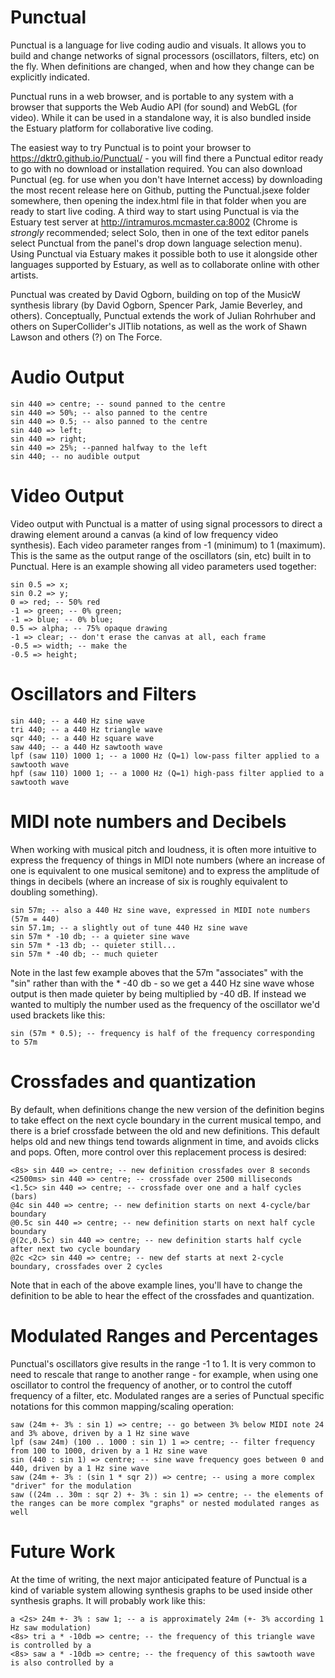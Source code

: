 # Punctual

Punctual is a language for live coding audio and visuals. It allows you to build
and change networks of signal processors (oscillators, filters, etc) on the fly.
When definitions are changed, when and how they change can be explicitly indicated.

Punctual runs in a web browser, and is portable to any system with a browser that
supports the Web Audio API (for sound) and WebGL (for video). While it can be used in a standalone way, it is also bundled inside the Estuary platform for collaborative live coding.

The easiest way to try Punctual is to point your browser to https://dktr0.github.io/Punctual/ - you will find there a Punctual editor ready to go with no download or installation required. You can also download Punctual (eg. for use when you don't have Internet access) by downloading the most recent release here on Github, putting the Punctual.jsexe folder somewhere, then opening the index.html file in that folder when you are ready to start live coding. A third way to start using Punctual is via the Estuary test server at http://intramuros.mcmaster.ca:8002 (Chrome is *strongly* recommended; select Solo, then in one of the text editor panels select Punctual from the panel's drop down language selection menu). Using Punctual via Estuary makes it possible both to use it alongside other languages supported by Estuary, as well as to collaborate online with other artists.

Punctual was created by David Ogborn, building on top of the MusicW synthesis
library (by David Ogborn, Spencer Park, Jamie Beverley, and others). Conceptually,
Punctual extends the work of Julian Rohrhuber and others on SuperCollider's JITlib notations, as well as the work of Shawn Lawson and others (?) on The Force.

# Audio Output

```
sin 440 => centre; -- sound panned to the centre
sin 440 => 50%; -- also panned to the centre
sin 440 => 0.5; -- also panned to the centre
sin 440 => left;
sin 440 => right;
sin 440 => 25%; --panned halfway to the left
sin 440; -- no audible output
```

# Video Output

Video output with Punctual is a matter of using signal processors to direct a
drawing element around a canvas (a kind of low frequency video synthesis). Each
video parameter ranges from -1 (minimum) to 1 (maximum). This is the same as
the output range of the oscillators (sin, etc) built in to Punctual. Here is an
example showing all video parameters used together:

```
sin 0.5 => x;
sin 0.2 => y;
0 => red; -- 50% red
-1 => green; -- 0% green;
-1 => blue; -- 0% blue;
0.5 => alpha; -- 75% opaque drawing
-1 => clear; -- don't erase the canvas at all, each frame
-0.5 => width; -- make the
-0.5 => height;
```

# Oscillators and Filters

```
sin 440; -- a 440 Hz sine wave
tri 440; -- a 440 Hz triangle wave
sqr 440; -- a 440 Hz square wave
saw 440; -- a 440 Hz sawtooth wave
lpf (saw 110) 1000 1; -- a 1000 Hz (Q=1) low-pass filter applied to a sawtooth wave
hpf (saw 110) 1000 1; -- a 1000 Hz (Q=1) high-pass filter applied to a sawtooth wave
```

# MIDI note numbers and Decibels

When working with musical pitch and loudness, it is often more intuitive to express
the frequency of things in MIDI note numbers (where an increase of one is equivalent
  to one musical semitone) and to express the amplitude of things in decibels (where
    an increase of six is roughly equivalent to doubling something).

```
sin 57m; -- also a 440 Hz sine wave, expressed in MIDI note numbers (57m = 440)
sin 57.1m; -- a slightly out of tune 440 Hz sine wave
sin 57m * -10 db; -- a quieter sine wave
sin 57m * -13 db; -- quieter still...
sin 57m * -40 db; -- much quieter
```

Note in the last few example aboves that the 57m "associates" with the "sin" rather
than with the * -40 db - so we get a 440 Hz sine wave whose output is then made quieter
by being multiplied by -40 dB. If instead we wanted to multiply the number used as the
frequency of the oscillator we'd used brackets like this:

```
sin (57m * 0.5); -- frequency is half of the frequency corresponding to 57m
```

# Crossfades and quantization

By default, when definitions change the new version of the definition begins to take
effect on the next cycle boundary in the current musical tempo, and there is a brief
crossfade between the old and new definitions. This default helps old and new things
tend towards alignment in time, and avoids clicks and pops. Often, more control over
this replacement process is desired:

```
<8s> sin 440 => centre; -- new definition crossfades over 8 seconds
<2500ms> sin 440 => centre; -- crossfade over 2500 milliseconds
<1.5c> sin 440 => centre; -- crossfade over one and a half cycles (bars)
@4c sin 440 => centre; -- new definition starts on next 4-cycle/bar boundary
@0.5c sin 440 => centre; -- new definition starts on next half cycle boundary
@(2c,0.5c) sin 440 => centre; -- new definition starts half cycle after next two cycle boundary
@2c <2c> sin 440 => centre; -- new def starts at next 2-cycle boundary, crossfades over 2 cycles
```

Note that in each of the above example lines, you'll have to change the definition
to be able to hear the effect of the crossfades and quantization.

# Modulated Ranges and Percentages

Punctual's oscillators give results in the range -1 to 1. It is very common to need
to rescale that range to another range - for example, when using one oscillator to
control the frequency of another, or to control the cutoff frequency of a filter, etc.
Modulated ranges are a series of Punctual specific notations for this common
mapping/scaling operation:

```
saw (24m +- 3% : sin 1) => centre; -- go between 3% below MIDI note 24 and 3% above, driven by a 1 Hz sine wave
lpf (saw 24m) (100 .. 1000 : sin 1) 1 => centre; -- filter frequency from 100 to 1000, driven by a 1 Hz sine wave
sin (440 : sin 1) => centre; -- sine wave frequency goes between 0 and 440, driven by a 1 Hz sine wave
saw (24m +- 3% : (sin 1 * sqr 2)) => centre; -- using a more complex "driver" for the modulation
saw ((24m .. 30m : sqr 2) +- 3% : sin 1) => centre; -- the elements of the ranges can be more complex "graphs" or nested modulated ranges as well
```

# Future Work

At the time of writing, the next major anticipated feature of Punctual is a kind of variable
system allowing synthesis graphs to be used inside other synthesis graphs. It will
probably work like this:

```
a <2s> 24m +- 3% : saw 1; -- a is approximately 24m (+- 3% according 1 Hz saw modulation)
<8s> tri a * -10db => centre; -- the frequency of this triangle wave is controlled by a
<8s> saw a * -10db => centre; -- the frequency of this sawtooth wave is also controlled by a
```
